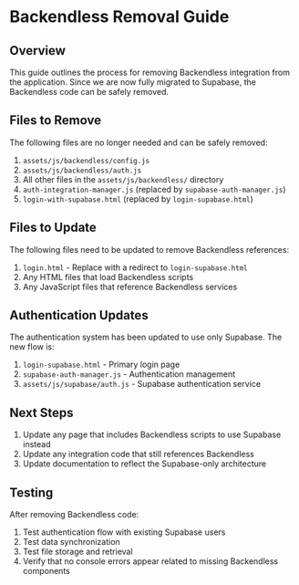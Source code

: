 # Backendless Removal Guide

## Overview

This guide outlines the process for removing Backendless integration from the application. Since we are now fully migrated to Supabase, the Backendless code can be safely removed.

## Files to Remove

The following files are no longer needed and can be safely removed:

1. `assets/js/backendless/config.js`
2. `assets/js/backendless/auth.js`
3. All other files in the `assets/js/backendless/` directory
4. `auth-integration-manager.js` (replaced by `supabase-auth-manager.js`)
5. `login-with-supabase.html` (replaced by `login-supabase.html`)

## Files to Update

The following files need to be updated to remove Backendless references:

1. `login.html` - Replace with a redirect to `login-supabase.html`
2. Any HTML files that load Backendless scripts
3. Any JavaScript files that reference Backendless services

## Authentication Updates

The authentication system has been updated to use only Supabase. The new flow is:

1. `login-supabase.html` - Primary login page
2. `supabase-auth-manager.js` - Authentication management
3. `assets/js/supabase/auth.js` - Supabase authentication service

## Next Steps

1. Update any page that includes Backendless scripts to use Supabase instead
2. Update any integration code that still references Backendless
3. Update documentation to reflect the Supabase-only architecture

## Testing

After removing Backendless code:

1. Test authentication flow with existing Supabase users
2. Test data synchronization
3. Test file storage and retrieval
4. Verify that no console errors appear related to missing Backendless components